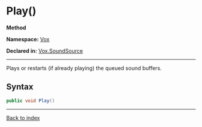 # Play()

**Method**

**Namespace:** [Vox](Vox.md)

**Declared in:** [Vox.SoundSource](Vox.SoundSource.md)

------



Plays or restarts (if already playing) the queued sound buffers.


## Syntax

```csharp
public void Play()
```

------

[Back to index](index.md)